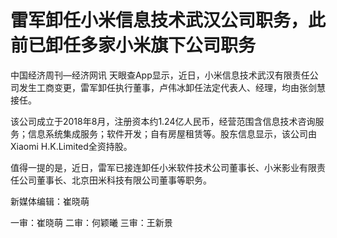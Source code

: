 # 雷军卸任小米信息技术武汉公司职务，此前已卸任多家小米旗下公司职务

中国经济周刊—经济网讯 天眼查App显示，近日，小米信息技术武汉有限责任公司发生工商变更，雷军卸任执行董事，卢伟冰卸任法定代表人、经理，均由张剑慧接任。

该公司成立于2018年8月，注册资本约1.24亿人民币，经营范围含信息技术咨询服务；信息系统集成服务；软件开发；自有房屋租赁等。股东信息显示，该公司由Xiaomi
H.K.Limited全资持股。

值得一提的是，近日，雷军已接连卸任小米软件技术公司董事长、小米影业有限责任公司董事长、北京田米科技有限公司董事等职务。

新媒体编辑：崔晓萌

一审：崔晓萌 二审：何颖曦 三审：王新景

